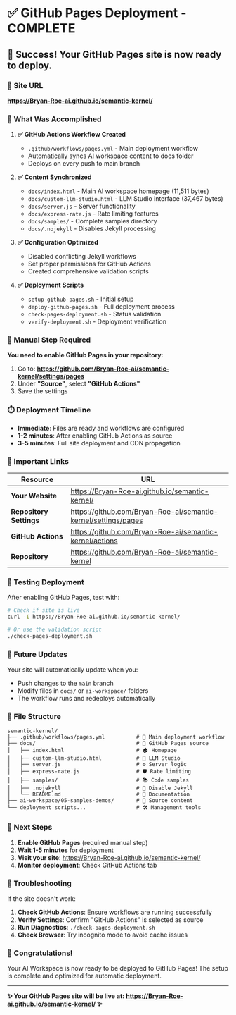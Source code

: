 # ✅ GitHub Pages Deployment - COMPLETE

## 🎉 Success! Your GitHub Pages site is now ready to deploy.

### 📍 Site URL
**https://Bryan-Roe-ai.github.io/semantic-kernel/**

### 🚀 What Was Accomplished

1. **✅ GitHub Actions Workflow Created**
   - `.github/workflows/pages.yml` - Main deployment workflow
   - Automatically syncs AI workspace content to docs folder
   - Deploys on every push to main branch

2. **✅ Content Synchronized**
   - `docs/index.html` - Main AI workspace homepage (11,511 bytes)
   - `docs/custom-llm-studio.html` - LLM Studio interface (37,467 bytes)
   - `docs/server.js` - Server functionality
   - `docs/express-rate.js` - Rate limiting features
   - `docs/samples/` - Complete samples directory
   - `docs/.nojekyll` - Disables Jekyll processing

3. **✅ Configuration Optimized**
   - Disabled conflicting Jekyll workflows
   - Set proper permissions for GitHub Actions
   - Created comprehensive validation scripts

4. **✅ Deployment Scripts**
   - `setup-github-pages.sh` - Initial setup
   - `deploy-github-pages.sh` - Full deployment process
   - `check-pages-deployment.sh` - Status validation
   - `verify-deployment.sh` - Deployment verification

### 🔧 Manual Step Required

**You need to enable GitHub Pages in your repository:**

1. Go to: **https://github.com/Bryan-Roe-ai/semantic-kernel/settings/pages**
2. Under **"Source"**, select **"GitHub Actions"**
3. Save the settings

### ⏱️ Deployment Timeline

- **Immediate**: Files are ready and workflows are configured
- **1-2 minutes**: After enabling GitHub Actions as source
- **3-5 minutes**: Full site deployment and CDN propagation

### 🔗 Important Links

| Resource | URL |
|----------|-----|
| **Your Website** | https://Bryan-Roe-ai.github.io/semantic-kernel/ |
| **Repository Settings** | https://github.com/Bryan-Roe-ai/semantic-kernel/settings/pages |
| **GitHub Actions** | https://github.com/Bryan-Roe-ai/semantic-kernel/actions |
| **Repository** | https://github.com/Bryan-Roe-ai/semantic-kernel |

### 📱 Testing Deployment

After enabling GitHub Pages, test with:

```bash
# Check if site is live
curl -I https://Bryan-Roe-ai.github.io/semantic-kernel/

# Or use the validation script
./check-pages-deployment.sh
```

### 🔄 Future Updates

Your site will automatically update when you:
- Push changes to the `main` branch
- Modify files in `docs/` or `ai-workspace/` folders
- The workflow runs and redeploys automatically

### 📂 File Structure

```
semantic-kernel/
├── .github/workflows/pages.yml          # 🚀 Main deployment workflow
├── docs/                                # 📁 GitHub Pages source
│   ├── index.html                       # 🏠 Homepage
│   ├── custom-llm-studio.html           # 🎨 LLM Studio
│   ├── server.js                        # ⚙️ Server logic
│   ├── express-rate.js                  # 🛡️ Rate limiting
│   ├── samples/                         # 📚 Code samples
│   ├── .nojekyll                        # 🚫 Disable Jekyll
│   └── README.md                        # 📖 Documentation
├── ai-workspace/05-samples-demos/       # 🔄 Source content
└── deployment scripts...                # 🛠️ Management tools
```

### 🎯 Next Steps

1. **Enable GitHub Pages** (required manual step)
2. **Wait 1-5 minutes** for deployment
3. **Visit your site**: https://Bryan-Roe-ai.github.io/semantic-kernel/
4. **Monitor deployment**: Check GitHub Actions tab

### 🛟 Troubleshooting

If the site doesn't work:

1. **Check GitHub Actions**: Ensure workflows are running successfully
2. **Verify Settings**: Confirm "GitHub Actions" is selected as source
3. **Run Diagnostics**: `./check-pages-deployment.sh`
4. **Check Browser**: Try incognito mode to avoid cache issues

### 🎊 Congratulations!

Your AI Workspace is now ready to be deployed to GitHub Pages! The setup is complete and optimized for automatic deployment.

---

**✨ Your GitHub Pages site will be live at: https://Bryan-Roe-ai.github.io/semantic-kernel/ ✨**
